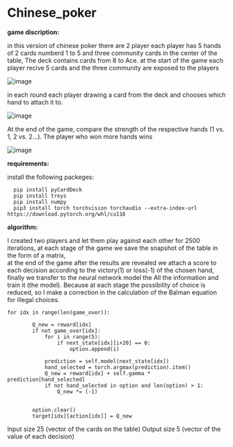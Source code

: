 # Chinese_poker
**game discription:**

in this version of chinese poker there are 2 player each player has 5 hands of 2 cards numberd 1 to 5
and three community cards in the center of the table, The deck contains cards from 8 to Ace.
at the start of the game each player recive 5 cards and the three community are exposed to the players

![image](https://user-images.githubusercontent.com/82440808/190897578-18bcbe96-779a-4c3b-8ea0-26d1e7940bb3.png)

in each round each player drawing a card from the deck and chooses which hand to attach it to.

![image](https://user-images.githubusercontent.com/82440808/190897757-bb7aea10-2886-44b3-a4f1-a5b403720d9e.png)

At the end of the game, compare the strength of the respective hands (1 vs. 1, 2 vs. 2...). The player who won more hands wins

![image](https://user-images.githubusercontent.com/82440808/190897866-1ad10212-3ec6-4681-bb64-0313de5cb385.png)

**requirements:**

install the following packeges:
```
  pip install pyCardDeck
  pip install treys
  pip install numpy
  pip3 install torch torchvision torchaudio --extra-index-url https://download.pytorch.org/whl/cu116
```  
**algorithm:**

I created two players and let them play against each other for 2500 iterations, 
at each stage of the game we save the snapshot of the table in the form of a matrix,     
at the end of the game after the results are revealed we attach a score to each decision according to the victory(1) or loss(-1) of the chosen hand,
finally we transfer to the neural network model the All the information and train it (the model).
Because at each stage the possibility of choice is reduced, so I make a correction in the calculation of the Balman equation for illegal choices.
```
for idx in range(len(game_over)):

        Q_new = reward[idx]
        if not game_over[idx]:
            for i in range(5):
                if next_state[idx][i+20] == 0:
                    option.append(i)

            prediction = self.model(next_state[idx])             
            hand_selected = torch.argmax(prediction).item()
            Q_new = reward[idx] + self.gamma * prediction[hand_selected] 
            if not hand_selected in option and len(option) > 1:
                Q_new *= (-1)


        option.clear()
        target[idx][action[idx]] = Q_new  
```        
Input size 25 (vector of the cards on the table)
Output size 5 (vector of the value of each decision)


